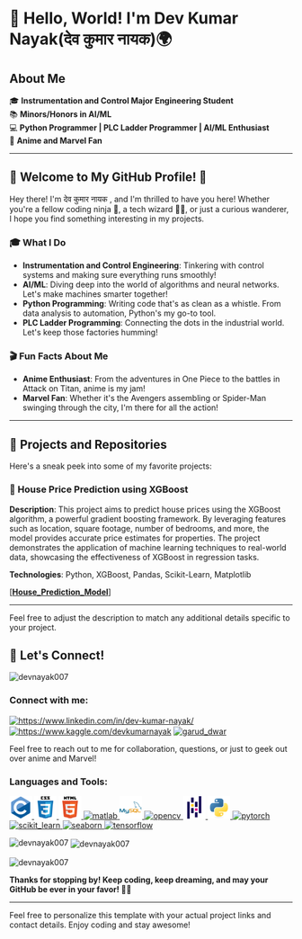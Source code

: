 
# 👋 Hello, World! I'm Dev Kumar Nayak(देव कुमार नायक)🌍

## About Me

🎓 **Instrumentation and Control Major Engineering Student**  
📚 **Minors/Honors in AI/ML**  
💻 **Python Programmer | PLC Ladder Programmer | AI/ML Enthusiast**  
🎥 **Anime and Marvel Fan**

---

## 🌟 Welcome to My GitHub Profile! 🌟

Hey there! I'm देव कुमार नायक , and I'm thrilled to have you here! Whether you're a fellow coding ninja 🥷, a tech wizard 🧙‍♂️, or just a curious wanderer, I hope you find something interesting in my projects.

### 🎓 What I Do
- **Instrumentation and Control Engineering**: Tinkering with control systems and making sure everything runs smoothly!
- **AI/ML**: Diving deep into the world of algorithms and neural networks. Let's make machines smarter together!
- **Python Programming**: Writing code that's as clean as a whistle. From data analysis to automation, Python's my go-to tool.
- **PLC Ladder Programming**: Connecting the dots in the industrial world. Let's keep those factories humming!

### 🎬 Fun Facts About Me
- **Anime Enthusiast**: From the adventures in One Piece to the battles in Attack on Titan, anime is my jam!
- **Marvel Fan**: Whether it's the Avengers assembling or Spider-Man swinging through the city, I'm there for all the action!

---

## 🚀 Projects and Repositories

Here's a sneak peek into some of my favorite projects:
### 🌟 House Price Prediction using XGBoost

**Description**: This project aims to predict house prices using the XGBoost algorithm, a powerful gradient boosting framework. By leveraging features such as location, square footage, number of bedrooms, and more, the model provides accurate price estimates for properties. The project demonstrates the application of machine learning techniques to real-world data, showcasing the effectiveness of XGBoost in regression tasks.

**Technologies**: Python, XGBoost, Pandas, Scikit-Learn, Matplotlib

[[**House_Prediction_Model**](https://github.com/devnayak007/ML_projects/blob/main/House_Prediction.ipynb)]

---

Feel free to adjust the description to match any additional details specific to your project.

## 🌈 Let's Connect!
<p align="left"> <img src="https://komarev.com/ghpvc/?username=devnayak007&label=Profile%20views&color=0e75b6&style=flat" alt="devnayak007" /> </p>

<h3 align="left">Connect with me:</h3>
<p align="left">
<a href="https://linkedin.com/in/https://www.linkedin.com/in/dev-kumar-nayak/" target="blank"><img align="center" src="https://raw.githubusercontent.com/rahuldkjain/github-profile-readme-generator/master/src/images/icons/Social/linked-in-alt.svg" alt="https://www.linkedin.com/in/dev-kumar-nayak/" height="30" width="40" /></a>
<a href="https://kaggle.com/https://www.kaggle.com/devkumarnayak" target="blank"><img align="center" src="https://raw.githubusercontent.com/rahuldkjain/github-profile-readme-generator/master/src/images/icons/Social/kaggle.svg" alt="https://www.kaggle.com/devkumarnayak" height="30" width="40" /></a>
<a href="https://instagram.com/garud_dwar" target="blank"><img align="center" src="https://raw.githubusercontent.com/rahuldkjain/github-profile-readme-generator/master/src/images/icons/Social/instagram.svg" alt="garud_dwar" height="30" width="40" /></a>
</p>

Feel free to reach out to me for collaboration, questions, or just to geek out over anime and Marvel!
<h3 align="left">Languages and Tools:</h3>
<p align="left"> <a href="https://www.cprogramming.com/" target="_blank" rel="noreferrer"> <img src="https://raw.githubusercontent.com/devicons/devicon/master/icons/c/c-original.svg" alt="c" width="40" height="40"/> </a> <a href="https://www.w3schools.com/css/" target="_blank" rel="noreferrer"> <img src="https://raw.githubusercontent.com/devicons/devicon/master/icons/css3/css3-original-wordmark.svg" alt="css3" width="40" height="40"/> </a> <a href="https://www.w3.org/html/" target="_blank" rel="noreferrer"> <img src="https://raw.githubusercontent.com/devicons/devicon/master/icons/html5/html5-original-wordmark.svg" alt="html5" width="40" height="40"/> </a> <a href="https://www.mathworks.com/" target="_blank" rel="noreferrer"> <img src="https://upload.wikimedia.org/wikipedia/commons/2/21/Matlab_Logo.png" alt="matlab" width="40" height="40"/> </a> <a href="https://www.mysql.com/" target="_blank" rel="noreferrer"> <img src="https://raw.githubusercontent.com/devicons/devicon/master/icons/mysql/mysql-original-wordmark.svg" alt="mysql" width="40" height="40"/> </a> <a href="https://opencv.org/" target="_blank" rel="noreferrer"> <img src="https://www.vectorlogo.zone/logos/opencv/opencv-icon.svg" alt="opencv" width="40" height="40"/> </a> <a href="https://pandas.pydata.org/" target="_blank" rel="noreferrer"> <img src="https://raw.githubusercontent.com/devicons/devicon/2ae2a900d2f041da66e950e4d48052658d850630/icons/pandas/pandas-original.svg" alt="pandas" width="40" height="40"/> </a> <a href="https://www.python.org" target="_blank" rel="noreferrer"> <img src="https://raw.githubusercontent.com/devicons/devicon/master/icons/python/python-original.svg" alt="python" width="40" height="40"/> </a> <a href="https://pytorch.org/" target="_blank" rel="noreferrer"> <img src="https://www.vectorlogo.zone/logos/pytorch/pytorch-icon.svg" alt="pytorch" width="40" height="40"/> </a> <a href="https://scikit-learn.org/" target="_blank" rel="noreferrer"> <img src="https://upload.wikimedia.org/wikipedia/commons/0/05/Scikit_learn_logo_small.svg" alt="scikit_learn" width="40" height="40"/> </a> <a href="https://seaborn.pydata.org/" target="_blank" rel="noreferrer"> <img src="https://seaborn.pydata.org/_images/logo-mark-lightbg.svg" alt="seaborn" width="40" height="40"/> </a> <a href="https://www.tensorflow.org" target="_blank" rel="noreferrer"> <img src="https://www.vectorlogo.zone/logos/tensorflow/tensorflow-icon.svg" alt="tensorflow" width="40" height="40"/> </a> </p>

<p><img align="left" src="https://github-readme-stats.vercel.app/api/top-langs?username=devnayak007&show_icons=true&locale=en&layout=compact" alt="devnayak007" /></p>

<p>&nbsp;<img align="center" src="https://github-readme-stats.vercel.app/api?username=devnayak007&show_icons=true&locale=en" alt="devnayak007" /></p>

<p><img align="center" src="https://github-readme-streak-stats.herokuapp.com/?user=devnayak007&" alt="devnayak007" /></p>

**Thanks for stopping by! Keep coding, keep dreaming, and may your GitHub be ever in your favor! 🚀✨**

---

Feel free to personalize this template with your actual project links and contact details. Enjoy coding and stay awesome!
